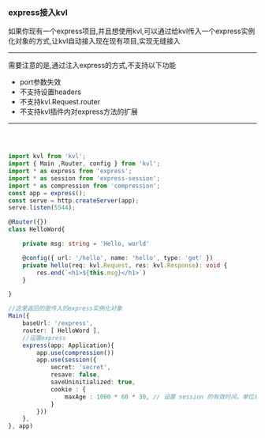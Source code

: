 

### express接入kvl

如果你现有一个express项目,并且想使用kvl,可以通过给kvl传入一个express实例化对象的方式,让kvl自动接入现在现有项目,实现无缝接入


---
需要注意的是,通过注入express的方式,不支持以下功能
<ul>
	<li>port参数失效</li>
	<li>不支持设置headers</li>
	<li>不支持kvl.Request.router</li>
	<li>不支持kvl插件内对express方法的扩展</li>
</ul>

---

<br>

```typescript

import kvl from 'kvl';
import { Main ,Router, config } from 'kvl';
import * as express from 'express';
import * as session from 'express-session';
import * as compression from 'compression';
const app = express();
const serve = http.createServer(app);
serve.listen(5544);

@Router({}) 
class HelloWord{

	private msg: string = 'Hello, world'

	@config({ url: '/hello', name: 'hello', type: 'get' })
	private hello(req: kvl.Request, res: kvl.Response): void {
		res.end(`<h1>${this.msg}</h1>`)
	}

}

//这里返回的是传入的express实例化对象
Main({
	baseUrl: '/express',
	router: [ HelloWord ],
	//设置express
	express(app: Application){
		app.use(compression())
		app.use(session({
			secret: 'secret',
			resave: false,
			saveUninitialized: true,
			cookie : {
				maxAge : 1000 * 60 * 30, // 设置 session 的有效时间，单位毫秒
			}
		}))
	},
}, app)

```